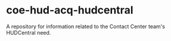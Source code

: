 # coe-hud-acq-hudcentral
A repository for information related to the Contact Center team's HUDCentral need.
